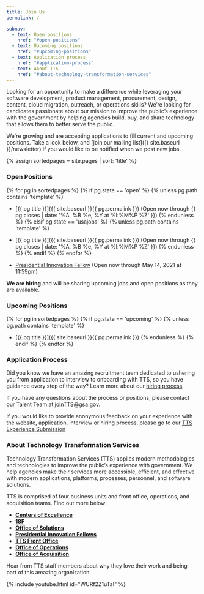 ```yaml
---
title: Join Us
permalink: /

subnav:
  - text: Open positions
    href: "#open-positions"
  - text: Upcoming positions
    href: "#upcoming-positions"
  - text: Application process
    href: "#application-process"
  - text: About TTS
    href: "#about-technology-transformation-services"
---
```


Looking for an opportunity to make a difference while leveraging your
software development, product management, procurement, design, content,
cloud migration, outreach, or operations skills? We’re looking for
candidates passionate about our mission to improve the public’s
experience with the government by helping agencies build, buy, and share
technology that allows them to better serve the public.

We're growing and are accepting applications to fill current and
upcoming positions. Take a look below, and [join our mailing list]({{ site.baseurl }}/newsletter) if you would like to be notified when we post new jobs.

{% assign sortedpages = site.pages | sort: 'title' %}

### Open Positions

{% for pg in sortedpages %}
{% if pg.state == 'open' %}
{% unless pg.path contains 'template'  %}
* [{{ pg.title }}]({{ site.baseurl }}{{ pg.permalink }}) (Open now through {{ pg.closes | date: '%A, %B %e, %Y at %l:%M%P %Z' }})
{% endunless %}
{% elsif pg.state == 'usajobs' %}
{% unless pg.path contains 'template'  %}
* [{{ pg.title }}]({{ site.baseurl }}{{ pg.permalink }}) (Open now through {{ pg.closes | date: '%A, %B %e, %Y at %l:%M%P %Z' }})
{% endunless %}
{% endif %}
{% endfor %}

* [Presidential Innovation Fellow](https://presidentialinnovationfellows.gov/) (Open now through May 14, 2021 at 11:59pm)

**We are hiring** and will be sharing upcoming jobs and open positions as they are available.

### Upcoming Positions

{% for pg in sortedpages %}
{% if pg.state == 'upcoming' %}
{% unless pg.path contains 'template'  %}
* [{{ pg.title }}]({{ site.baseurl }}{{ pg.permalink }})
{% endunless %}
{% endif %}
{% endfor %}

### Application Process

Did you know we have an amazing recruitment team dedicated to ushering
you from application to interview to onboarding with TTS, so you have
guidance every step of the way? Learn more about our [hiring process](https://join.tts.gsa.gov/hiring-process/).

If you have any questions about the process or positions, please contact
our Talent Team at [joinTTS@gsa.gov](mailto:joinTTS@gsa.gov).

If you would like to provide anonymous feedback on your experience with the website, application, interview or hiring process, please go to our [TTS Experience Submission](https://forms.gle/5WenZvv9UmYSYd1v5)

### About Technology Transformation Services

Technology Transformation Services (TTS) applies modern methodologies
and technologies to improve the public’s experience with government. We
help agencies make their services more accessible, efficient, and
effective with modern applications, platforms, processes, personnel, and
software solutions.

TTS is comprised of four business units and front office, operations, and acquisition teams. Find out more below:

-   [**Centers of Excellence**](https://join.tts.gsa.gov/tts-offices/#centers-of-excellence)
-   [**18F**](https://join.tts.gsa.gov/tts-offices/#18F)
-   [**Office of Solutions**](https://join.tts.gsa.gov/tts-offices/#office-of-solutions)
-   [**Presidential Innovation Fellows**](https://join.tts.gsa.gov/tts-offices/#presidential-innovation-fellows)
-   [**TTS Front Office**](https://join.tts.gsa.gov/tts-offices/#tts-front-office)
-   [**Office of Operations**](https://join.tts.gsa.gov/tts-offices/#office-of-operations)
-   [**Office of Acquisition**](https://join.tts.gsa.gov/tts-offices/#office-of-acquisition)

Hear from TTS staff members about why they love their work and being
part of this amazing organization.

{% include youtube.html id="WURf2Z1uTaI" %}
